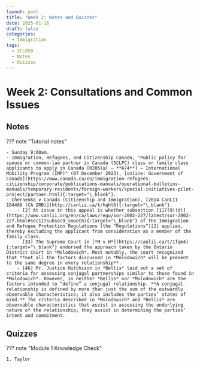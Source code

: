 ```yaml
---
layout: post
title: "Week 2: Notes and Quizzes"
date: 2025-01-16
draft: false
categories:
  - Immigration
tags:
  - ICL850
  - Notes
  - Quizzes
---
```


# Week 2: Consultations and Common Issues

## Notes

??? note "Tutorial notes"

    - Sunday 9:00am.
    - Immigration, Refugees, and Citizenship Canada, "Public policy for spouse or common-law partner in Canada (SCLPC) class or family class applicants to apply in Canada [R205(a) – **A74**] – International Mobility Program (IMP)" (07 December 2023), [online: Government of Canada](https://www.canada.ca/en/immigration-refugees-citizenship/corporate/publications-manuals/operational-bulletins-manuals/temporary-residents/foreign-workers/special-initiatives-pilot-project/partner.html){:target="\_blank"}.
    - Chernenko v Canada (Citizenship and Immigration), [2014 CanLII 104468 (CA IRB)](http://canlii.ca/t/hqhl6){:target="\_blank"}.
        - [2] At issue in this appeal is whether subsection [117(9)(d)](https://www.canlii.org/en/ca/laws/regu/sor-2002-227/latest/sor-2002-227.html#sec117subsec9_smooth){:target="\_blank"} of the Immigration and Refugee Protection Regulations (the “Regulations”)[2] applies, thereby excluding the applicant from consideration as a member of the family class.
        - [33] The Supreme Court in [*M v H*](https://canlii.ca/t/1fqm4){:target="\_blank"} endorsed the approach taken by the Ontario District Court in *Molodowich*. Most notably, the court recognized that **not all the factors discussed in *Molodowich* will be present to the same degree in every relationship**.
        - [46] Mr. Justice Hutchison in *Bellis* laid out a set of criteria for assessing conjugal partnerships similar to those found in *Molodowich*. However, in neither *Bellis* nor *Molodowich* are the factors intended to “define” a conjugal relationship. **A conjugal relationship is defined by more than just the sum of the outwardly observable characteristics; it also includes the parties’ states of mind.** The criteria described in *Molodowich* and *Bellis* are observable characteristics that assist in assessing the underlying nature of the relationship; they assist in determining the parties’ intent and commitment.

## Quizzes

??? note "Module 1 Knowledge Check"

    1. Taylor
